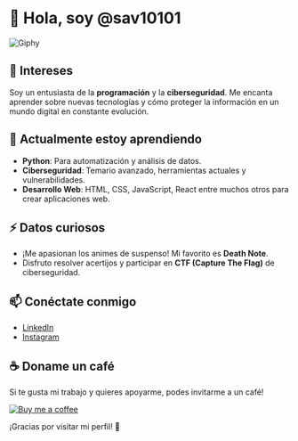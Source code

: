 # 👋 Hola, soy @sav10101

![Giphy](https://giphy.com/embed/YmZOBDYBcmWK4)

## 👀 Intereses
Soy un entusiasta de la **programación** y la **ciberseguridad**. Me encanta aprender sobre nuevas tecnologías y cómo proteger la información en un mundo digital en constante evolución.

## 🌱 Actualmente estoy aprendiendo
- **Python**: Para automatización y análisis de datos.
- **Ciberseguridad**: Temario avanzado, herramientas actuales y vulnerabilidades.
- **Desarrollo Web**: HTML, CSS, JavaScript, React entre muchos otros para crear aplicaciones web.

## ⚡ Datos curiosos
- ¡Me apasionan los animes de suspenso! Mi favorito es **Death Note**.
- Disfruto resolver acertijos y participar en **CTF (Capture The Flag)** de ciberseguridad.

## 📫 Conéctate conmigo
- [LinkedIn](https://www.linkedin.com/in/frank-agustin-619225252/)
- [Instagram](https://instagram.com/sav.10101)

## ☕ Doname un café
Si te gusta mi trabajo y quieres apoyarme, podes invitarme a un café!

[![Buy me a coffee](https://www.buymeacoffee.com/assets/img/custom_images/orange_img.png)](https://www.buymeacoffee.com/)

¡Gracias por visitar mi perfil! 🚀
